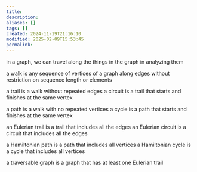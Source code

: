 ```yaml
---
title: 
description: 
aliases: []
tags: []
created: 2024-11-19T21:16:10
modified: 2025-02-09T15:53:45
permalink:
---
```


in a graph, we can travel along the things in the graph in analyzing them

a walk is any sequence of vertices of a graph along edges without restriction on sequence length or elements

a trail is a walk without repeated edges
a circuit is a trail that starts and finishes at the same vertex

a path is a walk with no repeated vertices
a cycle is a path that starts and finishes at the same vertex

an Eulerian trail is a trail that includes all the edges
an Eulerian circuit is a circuit that includes all the edges

a Hamiltonian path is a path that includes all vertices
a Hamiltonian cycle is a cycle that includes all vertices

a traversable graph is a graph that has at least one Eulerian trail
